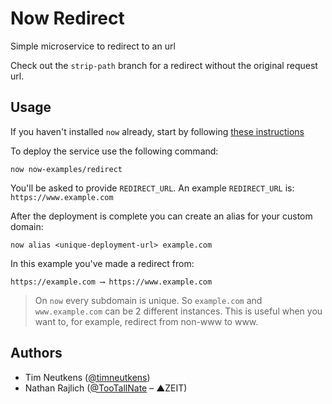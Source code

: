 # Now Redirect
Simple microservice to redirect to an url

Check out the `strip-path` branch for a redirect without the original request url.

## Usage

If you haven't installed `now` already, start by following [these instructions](https://zeit.co/docs/getting-started/installation)

To deploy the service use the following command:

```
now now-examples/redirect
```

You'll be asked to provide `REDIRECT_URL`.
An example `REDIRECT_URL` is: `https://www.example.com`

After the deployment is complete you can create an alias for your custom domain:

```
now alias <unique-deployment-url> example.com
```

In this example you've made a redirect from:
```
https://example.com ⟶ https://www.example.com
```


> On `now` every subdomain is unique. So `example.com` and `www.example.com` can be 2 different instances. This is useful when you want to, for example, redirect from non-www to www.

## Authors

- Tim Neutkens ([@timneutkens](https://github.com/timneutkens))
- Nathan Rajlich ([@TooTallNate](https://twitter.com/TooTallNate) – ▲ZEIT)
